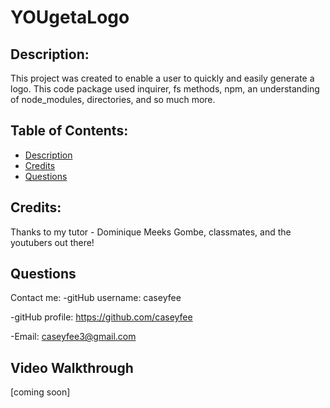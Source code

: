 # YOUgetaLogo


## Description: 
This project was created to enable a user to quickly and easily generate a logo. This code package used inquirer, fs methods, npm, an understanding of node_modules, directories, and so much more.

## Table of Contents: 
- [Description](#description) 
- [Credits](#credits) 
- [Questions](#questions) 

## Credits: 
Thanks to my tutor - Dominique Meeks Gombe, classmates, and the youtubers out there!

## Questions
Contact me: 
-gitHub username: caseyfee

-gitHub profile: https://github.com/caseyfee 

-Email: caseyfee3@gmail.com

## Video Walkthrough
[coming soon]

    